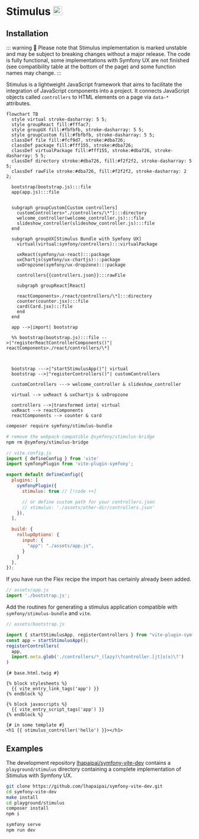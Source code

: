 # Stimulus <img src="/images/logo-stimulus.svg" width="24" height="24" style="display: inline;" />

## Installation

::: warning
🧪 Please note that Stimulus implementation is marked unstable and may be subject to breaking changes without a major release. The code is fully functional, some implementations with Symfony UX are not finished (see compatibility table at the bottom of the page) and some function names may change.
:::

Stimulus is a lightweight JavaScript framework that aims to facilitate the integration of JavaScript components into a project. It connects JavaScript objects called `controllers` to HTML elements on a page via `data-*` attributes.

```mermaid
flowchart TB
  style virtual stroke-dasharray: 5 5;
  style groupReact fill:#fffac7;
  style groupUX fill:#fbfbfb, stroke-dasharray: 5 5;
  style groupCustom fill:#fbfbfb, stroke-dasharray: 5 5;
  classDef file fill:#fcf9d7, stroke:#dba726;
  classDef package fill:#fff155, stroke:#dba726;
  classDef virtualPackage fill:#fff155, stroke:#dba726, stroke-dasharray: 5 5;
  classDef directory stroke:#dba726, fill:#f2f2f2, stroke-dasharray: 5 5;
  classDef rawFile stroke:#dba726, fill:#f2f2f2, stroke-dasharray: 2 2;

  bootstrap(bootstrap.js):::file
  app(app.js):::file


  subgraph groupCustom[Custom controllers]
    customControllers>"./controllers/\*"]:::directory
    welcome_controller(welcome_controller.js):::file
    slideshow_controller(slideshow_controller.js):::file
  end

  subgraph groupUX[Stimulus Bundle with Symfony UX]
    virtual(virtual:symfony/controllers):::virtualPackage

    uxReact(symfony/ux-react):::package
    uxChartjs(symfony/ux-chartjs):::package
    uxDropzone(symfony/ux-dropzone):::package

    controllers{{controllers.json}}:::rawFile

    subgraph groupReact[React]

    reactComponents>./react/controllers/\*]:::directory
    counter(counter.jsx):::file
    card(Card.jsx):::file
    end
  end

  app -->|import| bootstrap

  %% bootstrap(bootstrap.js):::file -->|"registerReactControllerComponents()"| reactComponents>./react/controllers/\*]



  bootstrap --->|"startStimulusApp()"| virtual
  bootstrap -->|"registerControllers()"| customControllers

  customControllers ---> welcome_controller & slideshow_controller

  virtual --> uxReact & uxChartjs & uxDropzone

  controllers -->|transformed into| virtual
  uxReact --> reactComponents
  reactComponents --> counter & card

```

```bash
composer require symfony/stimulus-bundle

# remove the webpack-compatible @symfony/stimulus-bridge
npm rm @symfony/stimulus-bridge
```

```js
// vite.config.js
import { defineConfig } from 'vite'
import symfonyPlugin from 'vite-plugin-symfony';

export default defineConfig({
  plugins: [
    symfonyPlugin({
      stimulus: true // [!code ++]

      // or define custom path for your controllers.json
      // stimulus: './assets/other-dir/controllers.json'
    }),
  ],

  build: {
    rollupOptions: {
      input: {
        "app": "./assets/app.js",
      }
    }
  },
});
```

If you have run the Flex recipe the import has certainly already been added.

```js
// assets/app.js
import './bootstrap.js';
```

Add the routines for generating a stimulus application compatible with `symfony/stimulus-bundle` and `vite`.

```js
// assets/bootstrap.js

import { startStimulusApp, registerControllers } from "vite-plugin-symfony/stimulus/helpers"
const app = startStimulusApp();
registerControllers(
  app,
  import.meta.glob('./controllers/*_(lazy)\?controller.[jt]s(x)\?')
)
```
```twig
{# base.html.twig #}

{% block stylesheets %}
  {{ vite_entry_link_tags('app') }}
{% endblock %}

{% block javascripts %}
  {{ vite_entry_script_tags('app') }}
{% endblock %}
```
```twig
{# in some template #}
<h1 {{ stimulus_controller('hello') }}></h1>
```

## Examples

The development repository [lhapaipai/symfony-vite-dev](https://github.com/lhapaipai/symfony-vite-dev) contains a `playground/stimulus` directory containing a complete implementation of Stimulus with Symfony UX.

```bash
git clone https://github.com/lhapaipai/symfony-vite-dev.git
cd symfony-vite-dev
make install
cd playground/stimulus
composer install
npm i

symfony serve
npm run dev
```

